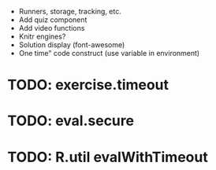 

- Runners, storage, tracking, etc.
- Add quiz component
- Add video functions
- Knitr engines?
- Solution display (font-awesome)
- One time" code construct (use variable in environment)

# TODO: exercise.timeout
    
# TODO: eval.secure

# TODO: R.util evalWithTimeout

